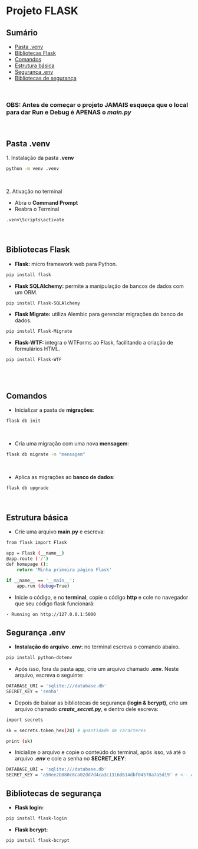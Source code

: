 # Projeto FLASK


## Sumário

- [Pasta .venv](#pasta-.venv)
- [Bibliotecas Flask](#bibliotecas-flask)
- [Comandos](#comandos)
- [Estrutura básica](#estrutura-básica)
- [Segurança .env](#segurança-env)
- [Bibliotecas de segurança](#bibliotecas-de-segurança)

<br>

### **OBS:** Antes de começar o projeto **JAMAIS** esqueça que o local para dar Run e Debug é **APENAS** o ***main.py***

<br>

## Pasta **.venv**

<p>1. Instalação da pasta <b>.venv</b></p>

```bash
python -m venv .venv
```

<br>

<p>2. Ativação no terminal</p>

- Abra o **Command Prompt**
- Reabra o Terminal

```bash
.venv\Scripts\activate
```

<br>

## Bibliotecas Flask

- **Flask:** micro framework web para Python.
```bash
pip install flask
```

- **Flask SQLAlchemy:** permite a manipulação de bancos de dados com um ORM.
```bash
pip install Flask-SQLAlchemy
```

- **Flask Migrate:** utiliza Alembic para gerenciar migrações do banco de dados.

```bash
pip install Flask-Migrate
```

- **Flask-WTF:** integra o WTForms ao Flask, facilitando a criação de formulários HTML.

```bash 
pip install Flask-WTF
```

<br>


<br>

## Comandos

- Inicializar a pasta de **migrações**:

```bash
flask db init
```

<br>

- Cria uma migração com uma nova **mensagem**:
```bash
flask db migrate -m "mensagem"
```

<br>

- Aplica as migrações ao **banco de dados**:

```bash
flask db upgrade
```

<br>

## Estrutura básica

- Crie uma arquivo **main.py** e escreva:

```bash
from flask import Flask

app = Flask (__name__)
@app.route ('/')
def homepage ():
    return 'Minha primeira página Flask'

if __name__ == '__main__':
    app.run (debug=True)

```

- Inicie o código, e no **terminal**, copie o código **http** e cole no navegador que seu código flask funcionará:
```bash
- Running on http://127.0.0.1:5000
```

## Segurança **.env**

- **Instalação do arquivo .env:** no terminal escreva o comando abaixo.

```bash
pip install python-dotenv
```

- Após isso, fora da pasta app, crie um arquivo chamado **.env**. Neste arquivo, escreva o seguinte:

```bash
DATABASE_URI = 'sqlite:///database.db'
SECRET_KEY = 'senha'
```

- Depois de baixar as bibliotecas de segurança **(login & bcrypt)**, crie um arquivo chamado ***create_secret.py***, e dentro dele escreva:

```bash
import secrets

sk = secrets.token_hex(24) # quantidade de caracteres

print (sk)
```

- Inicialize o arquivo e copie o conteúdo do terminal, após isso, vá até o arquivo  ***.env*** e cole a senha no **SECRET_KEY**:

```bash
DATABASE_URI = 'sqlite:///database.db'
SECRET_KEY = 'a50ee2b080c8ca02dd7d4ca3c1316d614dbf04578a7a5d19' # <-- Aqui
```

## Bibliotecas de segurança                                                                                                                                         

- **Flask login:** 

```bash
pip install flask-login
```

- **Flask bcrypt:** 

```bash
pip install flask-bcrypt
```

